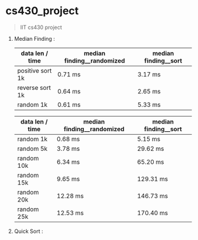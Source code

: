 # cs430_project

> IIT cs430 project

1. Median Finding :
   
   | data len / time  | median finding__randomized | median finding__sort |
   | ---------------- | -------------------------- | -------------------- |
   | positive sort 1k | 0.71 ms                    | 3.17 ms              |
   | reverse sort 1k  | 0.64 ms                    | 2.65 ms              |
   | random 1k        | 0.61 ms                    | 5.33 ms              |
   
   | data len / time | median finding__randomized | median finding__sort |
   | --------------- | -------------------------- | -------------------- |
   | random 1k       | 0.68 ms                    | 5.15 ms              |
   | random 5k       | 3.78 ms                    | 29.62 ms             |
   | random 10k      | 6.34 ms                    | 65.20 ms             |
   | random 15k      | 9.65 ms                    | 129.31 ms            |
   | random 20k      | 12.28 ms                   | 146.73 ms            |
   | random 25k      | 12.53 ms                   | 170.40 ms            |

2. Quick Sort :
